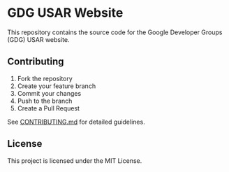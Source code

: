 # GDG USAR Website

This repository contains the source code for the Google Developer Groups (GDG) USAR website.


## Contributing
1. Fork the repository
2. Create your feature branch
3. Commit your changes
4. Push to the branch
5. Create a Pull Request

 See [CONTRIBUTING.md](contribution.md) for detailed guidelines.

## License
This project is licensed under the MIT License.
